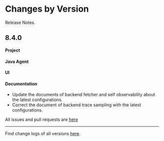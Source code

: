 Changes by Version
==================
Release Notes.

8.4.0
------------------
#### Project


#### Java Agent


#### UI


#### Documentation
* Update the documents of backend fetcher and self observability about the latest configurations.
* Correct the document of backend trace sampling with the latest configurations.

All issues and pull requests are [here](https://github.com/apache/skywalking/milestone/68?closed=1)

------------------
Find change logs of all versions [here](changes).

